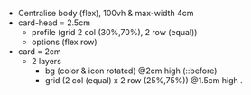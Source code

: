 - Centralise body (flex), 100vh & max-width 4cm
- card-head = 2.5cm
  - profile (grid 2 col (30%,70%), 2 row (equal))
  - options (flex row)
- card = 2cm
  - 2 layers
    - bg (color & icon rotated) @2cm high (::before)
    - grid (2 col (equal) x 2 row (25%,75%)) @1.5cm high
    .